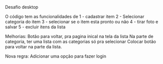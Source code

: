 Desafio desktop

O código tem as funcionalidades de
1 - cadastrar item
2 - Selecionar categoria do item
3 - selecionar se o item esta pronto ou não
4 - tirar foto e salvar
5 - excluir itens da lista



Melhorias:
Botão para voltar, pra pagina inical na tela da lista
Na parte de categoria, ter uma lista com as categorias só pra selecionar
Colocar botão para voltar na parte da lista.

Nova regra:
Adicionar uma opção para fazer login
